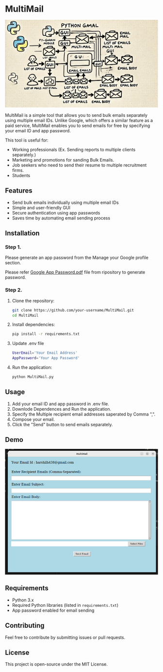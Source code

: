 
# MultiMail

![Visual representation of Project Structure](image.jpg)

MultiMail is a simple tool that allows you to send bulk emails separately using multiple email IDs. Unlike Google, which offers a similar feature as a paid service, MultiMail enables you to send emails for free by specifying your email ID and app password.

This tool is useful for:
- Working professionals (Ex. Sending reports to multiple clients separately.)
- Marketing and promotions for sanding Bulk Emails.
- Job seekers who need to send their resume to multiple recruitment firms.
- Students 

## Features
- Send bulk emails individually using multiple email IDs
- Simple and user-friendly GUI
- Secure authentication using app passwords
- Saves time by automating email sending process

## Installation

### Step 1.

Please generate an app password from the Manage your Google profile section.

Please refer [Google App Password.pdf](./Google_App_Password.pdf) file from ripository to generate password.

### Step 2.

1. Clone the repository:
    ```sh
    git clone https://github.com/your-username/MultiMail.git
    cd MultiMail
    ```
2. Install dependencies:
   ```sh
   pip install -r requirements.txt
   ```

3. Update .env file
   ```sh
   UserEmail='Your Email Address'
   AppPassword='Your App Password'

   ```
4. Run the application:
   ```sh
   python MultiMail.py
   ```


## Usage
1. Add your email ID and app password in .env file.
2. Downlode Dependences and Run the application.
3. Specify the Multiple recipient email addresses saperated by Comma ",".
4. Compose your email.
5. Click the "Send" button to send emails separately.


## Demo

![Visual representation of Project](demo.jpg)


## Requirements
- Python 3.x
- Required Python libraries (listed in `requirements.txt`)
- App password enabled for email sending

## Contributing
Feel free to contribute by submitting issues or pull requests.

## License
This project is open-source under the MIT License.